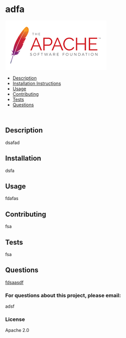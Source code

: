# adfa
![Apache](./assets/images/apache.png)
<br>

- [Description](#Description)
- [Installation Instructions](#Installation-Instructions)
- [Usage](#Usage)
- [Contributing](#Contributing)
- [Tests](#Tests)
- [Questions](#Questions)
<br>

## Description
 dsafad
<br>

## Installation
 dsfa
<br>

## Usage
 fdafas
<br>

## Contributing
 fsa
<br>

## Tests
 fsa
<br>

## Questions
[fdsaasdf](http://github.com/fdsaasdf) 
### For questions about this project, please email:
 adsf
 <br>

### License
 Apache 2.0
